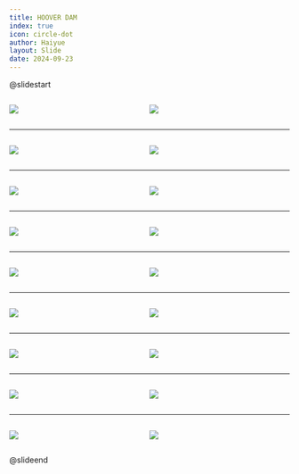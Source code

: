 ```yaml
---
title: HOOVER DAM
index: true
icon: circle-dot
author: Haiyue
layout: Slide
date: 2024-09-23
---
```

 
@slidestart

<div style="display:flex">
<div style="flex:1">

![](https://raw.githubusercontent.com/yclord/reading/refs/heads/master/english/Level-V/HOOVER%20DAM/001.webp)
</div>
<div style="flex:1">

![](https://raw.githubusercontent.com/yclord/reading/refs/heads/master/english/Level-V/HOOVER%20DAM/002.webp)
</div>
</div>

---

<div style="display:flex">
<div style="flex:1">

![](https://raw.githubusercontent.com/yclord/reading/refs/heads/master/english/Level-V/HOOVER%20DAM/003.webp)
</div>
<div style="flex:1">

![](https://raw.githubusercontent.com/yclord/reading/refs/heads/master/english/Level-V/HOOVER%20DAM/004.webp)
</div>
</div>

---

<div style="display:flex">
<div style="flex:1">

![](https://raw.githubusercontent.com/yclord/reading/refs/heads/master/english/Level-V/HOOVER%20DAM/005.webp)
</div>
<div style="flex:1">

![](https://raw.githubusercontent.com/yclord/reading/refs/heads/master/english/Level-V/HOOVER%20DAM/006.webp)
</div>
</div>

---

<div style="display:flex">
<div style="flex:1">

![](https://raw.githubusercontent.com/yclord/reading/refs/heads/master/english/Level-V/HOOVER%20DAM/007.webp)
</div>
<div style="flex:1">

![](https://raw.githubusercontent.com/yclord/reading/refs/heads/master/english/Level-V/HOOVER%20DAM/008.webp)
</div>
</div>

---

<div style="display:flex">
<div style="flex:1">

![](https://raw.githubusercontent.com/yclord/reading/refs/heads/master/english/Level-V/HOOVER%20DAM/009.webp)
</div>
<div style="flex:1">

![](https://raw.githubusercontent.com/yclord/reading/refs/heads/master/english/Level-V/HOOVER%20DAM/010.webp)
</div>
</div>

---

<div style="display:flex">
<div style="flex:1">

![](https://raw.githubusercontent.com/yclord/reading/refs/heads/master/english/Level-V/HOOVER%20DAM/011.webp)
</div>
<div style="flex:1">

![](https://raw.githubusercontent.com/yclord/reading/refs/heads/master/english/Level-V/HOOVER%20DAM/012.webp)
</div>
</div>

---

<div style="display:flex">
<div style="flex:1">

![](https://raw.githubusercontent.com/yclord/reading/refs/heads/master/english/Level-V/HOOVER%20DAM/013.webp)
</div>
<div style="flex:1">

![](https://raw.githubusercontent.com/yclord/reading/refs/heads/master/english/Level-V/HOOVER%20DAM/014.webp)
</div>
</div>

---

<div style="display:flex">
<div style="flex:1">

![](https://raw.githubusercontent.com/yclord/reading/refs/heads/master/english/Level-V/HOOVER%20DAM/015.webp)
</div>
<div style="flex:1">

![](https://raw.githubusercontent.com/yclord/reading/refs/heads/master/english/Level-V/HOOVER%20DAM/016.webp)
</div>
</div>

---

<div style="display:flex">
<div style="flex:1">

![](https://raw.githubusercontent.com/yclord/reading/refs/heads/master/english/Level-V/HOOVER%20DAM/017.webp)
</div>
<div style="flex:1">

![](https://raw.githubusercontent.com/yclord/reading/refs/heads/master/english/Level-V/HOOVER%20DAM/018.webp)
</div>
</div>

@slideend
